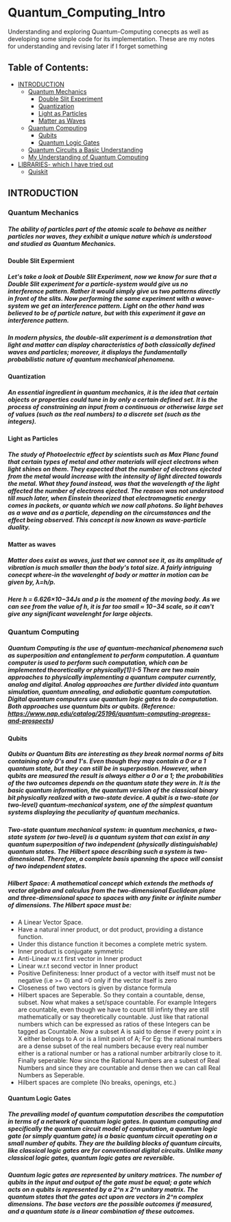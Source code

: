 # Quantum_Computing_Intro
Understanding and exploring Quantum-Computing conecpts as well as developing some simple code for its implementation. These are my notes for understanding and revising later if I forget something

## Table of Contents:

<!-- MarkdownTOC depth=8 -->
- [INTRODUCTION](#introduction)
    - [Quantum Mechanics](#quantum-mechanics)
        - [Double Slit Experiment](#double-slit-experiment)
        - [Quantization](#quantization)
        - [Light as Particles](#light-as-particles)
        - [Matter as Waves](#matter-as-waves)
    - [Quantum Computing](#quantum-computing)
        - [Qubits](#qubits)
        - [Quantum Logic Gates](#quantum-logic-gates)
    - [Quantum Circuits a Basic Understanding](#quantum-circuit-basics)
    - [My Understanding of Quantum Computing](#my-understanding-of-quantum-computing)
- [LIBRARIES- which I have tried out](#libraries)
    - [Quiskit](#quiskit)
    <!--- - [Yao.jl](#yao-jl) --->
    <!--- - [Cirq](#cirq) --->
    <!--- - [Strawberryfields](#strawberryfields) --->
    <!--- - [PyQuil](#pyquil) --->
<!-- /MarkdownTOC -->
<!--- comment example ---> 
<a name="introduction"></a>
## INTRODUCTION

<a name="quantum-mechanics"></a>
### Quantum Mechanics

##### The ability of particles part of the atomic scale to behave as neither particles nor waves, they exhibit a unique nature which is understood and studied as Quantum Mechanics. 

<a name="double-slit-experiment"></a>
#### Double Slit Expermient
##### Let's take a look at Double Slit Experiment, now we know for sure that a Double Slit experiment for a particle-system would give us no interference pattern. Rather it would simply give us two patterns directly in front of the slits. Now performing the same experiment with a wave-system we get an interference pattern. Light on the other hand was believed to be of particle nature, but with this experiment it gave an interference pattern.

##### In modern physics, the double-slit experiment is a demonstration that light and matter can display characteristics of both classically defined waves and particles; moreover, it displays the fundamentally probabilistic nature of quantum mechanical phenomena.

<a name="quantization"></a>
#### Quantization
##### An essential ingredient in quantum mechanics, it is the idea that certain objects or properties could tune in by only a certain defined set. It is the process of constraining an input from a continuous or otherwise large set of values (such as the real numbers) to a discrete set (such as the integers).

<a name="light-as-particles"></a>
#### Light as Particles
##### The study of Photoelectric effect by scientists such as Max Planc found that certain types of metal and other materials will eject electrons when light shines on them. They expected that the number of electrons ejected from the metal would increase with the intensity of light directed towards the metal. What they found instead, was that the wavelength of the light affected the number of electrons ejected. The reason was not understood till much later, when Einstein theorized that electromagnetic energy comes in packets, or quanta which we now call photons. So light behaves as a wave and as a particle, depending on the circumstances and the effect being observed. This concept is now known as wave-particle duality.

<a name="matter-as-waves"></a>
#### Matter as waves
##### Matter does exist as waves, just that we cannot see it, as its amplitude of vibration is much smaller than the body's total size. A fairly intriguing conecpt where-in the wavelenght of body or matter in motion can be given by, λ=h/p.
##### Here h = 6.626×10−34Js and p is the moment of the moving body. As we can see from the value of h, it is far too small ≈ 10−34 scale, so it can't give any significant wavelenght for large objects.

<a name="quantum-computing"></a>
### Quantum Computing
##### Quantum Computing is the use of quantum-mechanical phenomena such as superposition and entanglement to perform computation. A quantum computer is used to perform such computation, which can be implemented theoretically or physically[1]:I-5 There are two main approaches to physically implementing a quantum computer currently, analog and digital. Analog approaches are further divided into quantum simulation, quantum annealing, and adiabatic quantum computation. Digital quantum computers use quantum logic gates to do computation. Both approaches use quantum bits or qubits. (Reference: <https://www.nap.edu/catalog/25196/quantum-computing-progress-and-prospects>)

<a name="qubits"></a>
#### Qubits
##### Qubits or Quantum Bits are interesting as they break normal norms of bits containing only 0's and 1's. Even though they may contain a 0 or a 1 quantum state, but they can still be in superpostion. However, when qubits are measured the result is always either a 0 or a 1; the probabilities of the two outcomes depends on the quantum state they were in. It is the basic quantum information, the quantum version of the classical binary bit physically realized with a two-state device. A qubit is a two-state (or two-level) quantum-mechanical system, one of the simplest quantum systems displaying the peculiarity of quantum mechanics.
##### Two-state quantum mechanical system: in quantum mechanics, a two-state system (or two-level) is a quantum system that can exist in any quantum superposition of two independent (physically distinguishable) quantum states. The Hilbert space describing such a system is two-dimensional. Therefore, a complete basis spanning the space will consist of two independent states.
##### Hilbert Space: A mathematical concept which extends the methods of vector algebra and calculus from the two-dimensional Euclidean plane and three-dimensional space to spaces with any finite or infinite number of dimensions. The Hilbert space must be:
* A Linear Vector Space.
* Have a natural inner product, or dot product, providing a distance function.
* Under this distance function it becomes a complete metric system.
* Inner product is conjugate symmetric
* Anti-Linear w.r.t first vector in Inner product
* Linear w.r.t second vector in Inner product
* Positive Definiteness: Inner product of a vector with itself must not be negative (i.e >= 0) and =0 only if the vector itself is zero
* Closeness of two vectors is given by distance formula
* Hilbert spaces are Seperable. So they contain a countable, dense, subset. Now what makes a set/space countable. For example Integers are countable, even though we have to count till infinty they are still mathematically or say theoretically countable. Just like that rational numbers which can be expressed as ratios of these Integers can be tagged as Countable. Now a subset A is said to dense if every point x in X either belongs to A or is a limit point of A; For Eg: the rational numbers are a dense subset of the real numbers because every real number either is a rational number or has a rational number arbitrarily close to it. Finally seperable: Now since the Rational Numbers are a subest of Real Numbers and since they are countable and dense then we can call Real Numbers as Seperable.
* Hilbert spaces are complete (No breaks, openings, etc.)

<a name="quantum-logic-gates"></a>
#### Quantum Logic Gates
##### The prevailing model of quantum computation describes the computation in terms of a network of quantum logic gates. In quantum computing and specifically the quantum circuit model of computation, a quantum logic gate (or simply quantum gate) is a basic quantum circuit operating on a small number of qubits. They are the building blocks of quantum circuits, like classical logic gates are for conventional digital circuits. Unlike many classical logic gates, quantum logic gates are reversible.
##### Quantum logic gates are represented by unitary matrices. The number of qubits in the input and output of the gate must be equal; a gate which acts on n qubits is represented by a 2^n x 2^n unitary matrix. The quantum states that the gates act upon are vectors in 2^n complex dimensions. The base vectors are the possible outcomes if measured, and a quantum state is a linear combination of these outcomes.
